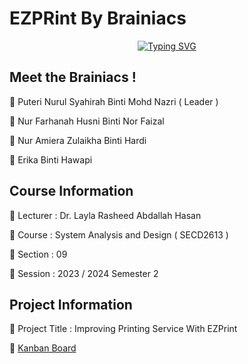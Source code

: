 # EZPRint By Brainiacs

<div align="center">
  
   [![Typing SVG](https://readme-typing-svg.demolab.com?font=Fira+Code&duration=4000&pause=100&center=true&vCenter=true&random=false&width=435&lines=Brainiacs+here+!+)](https://git.io/typing-svg)
  
</div>

## Meet the Brainiacs !
📍 Puteri Nurul Syahirah Binti Mohd Nazri ( Leader )

📍 Nur Farhanah Husni Binti Nor Faizal

📍 Nur Amiera Zulaikha Binti Hardi

📍 Erika Binti Hawapi

## Course Information
📍 Lecturer : Dr. Layla Rasheed Abdallah Hasan

📍 Course : System Analysis and Design ( SECD2613 )

📍 Section : 09

📍 Session : 2023 / 2024 Semester 2

## Project Information
📍 Project Title : Improving Printing Service With EZPrint

📍 [Kanban Board](https://github.com/users/puterinurulsyahirah/projects/6) 
